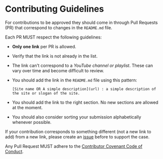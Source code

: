 # Contributing Guidelines

For contributions to be approved they should come in through Pull Requests (PR) that correspond to changes in the `README.md` file.

Each PR MUST respect the following guidelines:

- **Only one link** per PR is allowed.
- Verify that the link is not already in the list.
- The link can't correspond to a _YouTube channel or playlist_. These can vary over time and become difficult to review.
- You should add the link in the `README.md` file using this pattern:

  ```text
  [Site name OR A simple description](url) : a simple description of the site or slogan of the site.
  ```

- You should add the link to the right section. No new sections are allowed at the moment.
- You should also consider sorting your submission alphabetically whenever possible.

If your contribution corresponds to something different (not a new link to add) from a new link, please create an [issue](./issues) before to support the case.

Any Pull Request MUST adhere to the [Contributor Covenant Code of Conduct](./CODE_OF_CONDUCT.md).
